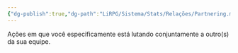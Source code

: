```yaml
---
{"dg-publish":true,"dg-path":"LiRPG/Sistema/Stats/Relações/Partnering.md","permalink":"/li-rpg/sistema/stats/relacoes/partnering/","created":"2025-01-11T01:26:41.487-03:00","updated":"2025-01-12T02:33:17.280-03:00"}
---
```



Ações em que você especificamente está lutando conjuntamente a outro(s) da sua equipe.